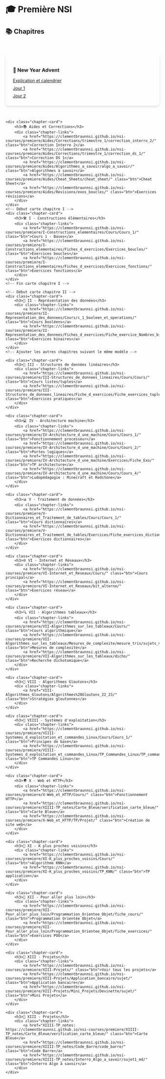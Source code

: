 # 🎓 Première NSI

## 📚 Chapitres

<style>
.chapter-cards {
    display: grid;
    grid-template-columns: repeat(auto-fit, minmax(300px, 1fr));
    gap: 2rem;
    padding: 2rem 0;
}

.chapter-card {
    background: var(--md-default-bg-color);
    border-radius: 12px;
    padding: 1.5rem;
    box-shadow: 0 4px 6px rgba(0, 0, 0, 0.1);
    transition: transform 0.3s ease;
}

.chapter-card:hover {
    transform: translateY(-5px);
}

.chapter-links {
    display: flex;
    flex-direction: column;
    gap: 0.5rem;
    margin-top: 1rem;
}
</style>

<section class="chapter-cards">
    <!-- Section Aides et New Year Advent -->
    <div class="chapter-card">
        <h3>🎄 New Year Advent</h3>
        <div class="chapter-links">
            <a href="https://clementbraunnsi.github.io/nsi-courses/premiere/New_Year_Advent/new_year_advent/" class="btn">Explication et calendrier</a>
            <a href="https://clementbraunnsi.github.io/nsi-courses/premiere/New_Year_Advent/Exercices_J1-J9/Jour_1/" class="btn">Jour 1</a>
            <a href="https://clementbraunnsi.github.io/nsi-courses/premiere/New_Year_Advent/Exercices_J1-J9/Jour_2/" class="btn">Jour 2</a>
        </div>
    </div>

    <div class="chapter-card">
        <h3>📚 Aides et Corrections</h3>
        <div class="chapter-links">
            <a href="https://clementbraunnsi.github.io/nsi-courses/premiere/Aides/Corrections/trimestre_1/correction_interro_2/" class="btn">Correction Interro 2</a>
            <a href="https://clementbraunnsi.github.io/nsi-courses/premiere/Aides/Corrections/trimestre_1/correction_ds_1/" class="btn">Correction DS 1</a>
            <a href="https://clementbraunnsi.github.io/nsi-courses/premiere/Aides/Algorithmes_a_savoir/algo_a_savoir/" class="btn">Algorithmes à savoir</a>
            <a href="https://clementbraunnsi.github.io/nsi-courses/premiere/Aides/Cheat_Sheets/cheat_sheet/" class="btn">Cheat Sheet</a>
            <a href="https://clementbraunnsi.github.io/nsi-courses/premiere/Aides/Revisions/exos_boucles/" class="btn">Exercices révisions</a>
        </div>
    </div>
    <!-- Début carte chapitre I -->
    <div class="chapter-card">
        <h3>🛠️ I - Constructions élémentaires</h3>
        <div class="chapter-links">
            <a href="https://clementbraunnsi.github.io/nsi-courses/premiere/I-Constructions_elementaires/Cours/Cours_1/" class="btn">Cours 1 - Bases</a>
            <a href="https://clementbraunnsi.github.io/nsi-courses/premiere/I-Constructions_elementaires/Fiches_d_exercices/Exercices_boucles/" class="btn">Exercices boucles</a>
            <a href="https://clementbraunnsi.github.io/nsi-courses/premiere/I-Constructions_elementaires/Fiches_d_exercices/Exercices_fonctions/" class="btn">Exercices fonctions</a>
        </div>
    </div>
    <!-- Fin carte chapitre I -->

    <!-- Début carte chapitre II -->
    <div class="chapter-card">
        <h3>🔢 II - Représentation des données</h3>
        <div class="chapter-links">
            <a href="https://clementbraunnsi.github.io/nsi-courses/premiere/II-Representation_des_donnees/Cours/c_1_booleen_et_operations/" class="btn">Cours booléens</a>
            <a href="https://clementbraunnsi.github.io/nsi-courses/premiere/II-Representation_des_donnees/Fiches_d_exercices/Fiche_exercice_Nombres_binaires/" class="btn">Exercices binaires</a>
        </div>
    </div>
    <!-- Ajouter les autres chapitres suivant le même modèle -->

    <div class="chapter-card">
        <h3>🧱 III - Structures de données linéaires</h3>
        <div class="chapter-links">
            <a href="https://clementbraunnsi.github.io/nsi-courses/premiere/III-Structures_de_donnees_lineaires/Cours/Cours/" class="btn">Cours listes/tuples</a>
            <a href="https://clementbraunnsi.github.io/nsi-courses/premiere/III-Structures_de_donnees_lineaires/Fiche_d_exercices/Fiche_exercices_tuples_listes/" class="btn">Exercices pratiques</a>
        </div>
    </div>

    <div class="chapter-card">
        <h3>💻 IV - Architecture machine</h3>
        <div class="chapter-links">
            <a href="https://clementbraunnsi.github.io/nsi-courses/premiere/IV-Architecture_d_une_machine/Cours/Cours_1/" class="btn">Fonctionnement processeur</a>
            <a href="https://clementbraunnsi.github.io/nsi-courses/premiere/IV-Architecture_d_une_machine/Cours/Cours_2/" class="btn">Portes logiques</a>
            <a href="https://clementbraunnsi.github.io/nsi-courses/premiere/IV-Architecture_d_une_machine/Exercices/Fiche_Exo/" class="btn">TP architecture</a>
            <a href="https://clementbraunnsi.github.io/nsi-courses/premiere/IV-Architecture_d_une_machine/Cours/Cours_4/" class="btn">Ludopédagogie : Minecraft et Redstone</a>
        </div>
    </div>

    <div class="chapter-card">
        <h3>📊 V - Traitement de données</h3>
        <div class="chapter-links">
            <a href="https://clementbraunnsi.github.io/nsi-courses/premiere/V-Dictionnaires_et_Traitement_de_tables/Cours/Cours_1/" class="btn">Cours dictionnaires</a>
            <a href="https://clementbraunnsi.github.io/nsi-courses/premiere/V-Dictionnaires_et_Traitement_de_tables/Exercices/Fiche_exercices_dictionnaires/" class="btn">Exercices dictionnaires</a>
        </div>
    </div>

    <div class="chapter-card">
        <h3>🌐 VI - Internet et Réseaux</h3>
        <div class="chapter-links">
            <a href="https://clementbraunnsi.github.io/nsi-courses/premiere/VI-Internet_et_Reseaux/Cours/" class="btn">Cours principal</a>
            <a href="https://clementbraunnsi.github.io/nsi-courses/premiere/VI-Internet_et_Reseaux/bit_alterne/" class="btn">Exercices réseau</a>
        </div>
    </div>

    <div class="chapter-card">
        <h3>🔍 VII - Algorithmes tableaux</h3>
        <div class="chapter-links">
            <a href="https://clementbraunnsi.github.io/nsi-courses/premiere/VII-Algorithmes_sur_les_tableaux/Cours/" class="btn">Cours algorithmique</a>
            <a href="https://clementbraunnsi.github.io/nsi-courses/premiere/VII-Algorithmes_sur_les_tableaux/Mesures_de_complexite/mesure_tris/sujets_mesure_tris/" class="btn">Mesures de complexité</a>
            <a href="https://clementbraunnsi.github.io/nsi-courses/premiere/VII-Algorithmes_sur_les_tableaux/dicho/" class="btn">Recherche dichotomique</a>
        </div>
    </div>

    <div class="chapter-card">
        <h3>🧠 VIII - Algorithmes Gloutons</h3>
        <div class="chapter-links">
            <a href="VIII-Algorithmes_Gloutons/Algorithmes%20Gloutons_22_23/" class="btn">Stratégies gloutonnes</a>
        </div>
    </div>

    <div class="chapter-card">
        <h3>🐧 VIIII - Systèmes d'exploitation</h3>
        <div class="chapter-links">
            <a href="https://clementbraunnsi.github.io/nsi-courses/premiere/VIIII-Systemes_d_exploitation_et_commandes_Linux/Cours/Cours_1/" class="btn">Principes de base</a>
            <a href="https://clementbraunnsi.github.io/nsi-courses/premiere/VIIII-Systemes_d_exploitation_et_commandes_Linux/TP_Commandes_Linux/TP_commandes_linux/" class="btn">TP Commandes Linux</a>
        </div>
    </div>

    <div class="chapter-card">
        <h3>🌍 X - Web et HTTP</h3>
        <div class="chapter-links">
            <a href="https://clementbraunnsi.github.io/nsi-courses/premiere/X-Web_et_HTTP/Cours/" class="btn">Fonctionnement HTTP</a>
            <a href="https://clementbraunnsi.github.io/nsi-courses/premiere/XIIII-TP_notes/Carte_Bleue/verification_carte_bleue/" class="btn">Carte Bleue</a>
            <a href="https://clementbraunnsi.github.io/nsi-courses/premiere/X-Web_et_HTTP/TP/Projet/" class="btn">Création de site web</a>
        </div>
    </div>

    <div class="chapter-card">
        <h3>🤖 XI - K plus proches voisins</h3>
        <div class="chapter-links">
            <a href="https://clementbraunnsi.github.io/nsi-courses/premiere/XI-K_plus_proches_voisins/Cours/" class="btn">Algorithme KNN</a>
            <a href="https://clementbraunnsi.github.io/nsi-courses/premiere/XI-K_plus_proches_voisins/TP_KNN/" class="btn">TP application</a>
        </div>
    </div>

    <div class="chapter-card">
        <h3>🚀 XII - Pour aller plus loin</h3>
        <div class="chapter-links">
            <a href="https://clementbraunnsi.github.io/nsi-courses/premiere/XII-Pour_aller_plus_loin/Programmation_Orientee_Objet/fiche_cours/" class="btn">Programmation Orientée Objet</a>
            <a href="https://clementbraunnsi.github.io/nsi-courses/premiere/XII-Pour_aller_plus_loin/Programmation_Orientee_Objet/fiche_exercices/" class="btn">Exercices POO</a>
        </div>
    </div>

    <div class="chapter-card">
        <h3>🎨 XIII - Projets</h3>
        <div class="chapter-links">
            <a href="https://clementbraunnsi.github.io/nsi-courses/premiere/XIII-Projets/" class="btn">Voir tous les projets</a>
            <a href="https://clementbraunnsi.github.io/nsi-courses/premiere/XIII-Projets/Application_bancaire/sujet/" class="btn">Application bancaire</a>
            <a href="https://clementbraunnsi.github.io/nsi-courses/premiere/XIII-Projets/Mini_Projets/Devinette/sujet/" class="btn">Mini Projets</a>
        </div>
    </div>

    <div class="chapter-card">
        <h3>🎨 XIII - Projets</h3>
        <div class="chapter-links">
            <a href="XIIII-TP_notes: https://clementbraunnsi.github.io/nsi-courses/premiere/XIIII-TP_notes/Carte_Bleue/verification_carte_bleue/" class="btn">Carte Bleue</a>
            <a href="https://clementbraunnsi.github.io/nsi-courses/premiere/XIIII-TP_notes/Code_Barre/code_barre/" class="btn">Code Barre</a>
            <a href="https://clementbraunnsi.github.io/nsi-courses/premiere/XIIII-TP_notes/Interro_Algo_a_savoir/sujet1_md/" class="btn">Interro Algo à savoir</a>
        </div>
    </div>
</section>
